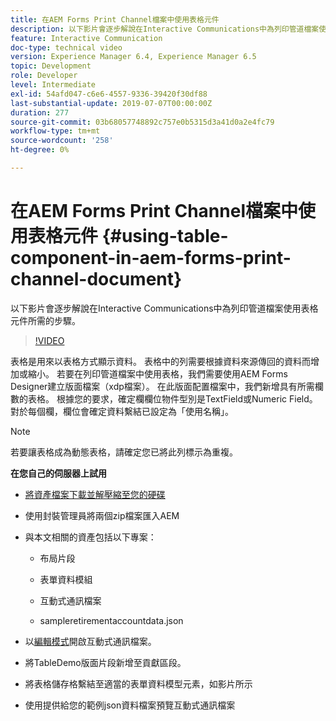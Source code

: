 ```yaml
---
title: 在AEM Forms Print Channel檔案中使用表格元件
description: 以下影片會逐步解說在Interactive Communications中為列印管道檔案使用表格元件所需的步驟。
feature: Interactive Communication
doc-type: technical video
version: Experience Manager 6.4, Experience Manager 6.5
topic: Development
role: Developer
level: Intermediate
exl-id: 54afd047-c6e6-4557-9336-39420f30df88
last-substantial-update: 2019-07-07T00:00:00Z
duration: 277
source-git-commit: 03b68057748892c757e0b5315d3a41d0a2e4fc79
workflow-type: tm+mt
source-wordcount: '258'
ht-degree: 0%

---
```


# 在AEM Forms Print Channel檔案中使用表格元件 {#using-table-component-in-aem-forms-print-channel-document}

以下影片會逐步解說在Interactive Communications中為列印管道檔案使用表格元件所需的步驟。

>[!VIDEO](https://video.tv.adobe.com/v/27769?quality=12&learn=on)

表格是用來以表格方式顯示資料。 表格中的列需要根據資料來源傳回的資料而增加或縮小。 若要在列印管道檔案中使用表格，我們需要使用AEM Forms Designer建立版面檔案（xdp檔案）。 在此版面配置檔案中，我們新增具有所需欄數的表格。 根據您的要求，確定欄欄位物件型別是TextField或Numeric Field。 對於每個欄，欄位會確定資料繫結已設定為「使用名稱」。

>[!NOTE]
>
>若要讓表格成為動態表格，請確定您已將此列標示為重複。

**在您自己的伺服器上試用**

* [將資產檔案下載並解壓縮至您的硬碟](assets/usingtablesinprintchannel.zip)

* 使用封裝管理員將兩個zip檔案匯入AEM

* 與本文相關的資產包括以下專案：

   * 布局片段

   * 表單資料模組

   * 互動式通訊檔案
   * sampleretirementaccountdata.json

* 以[編輯模式](http://localhost:4502/editor.html/content/forms/af/401kstatement/tablesinprintdocument/channels/print.html)開啟互動式通訊檔案。

* 將TableDemo版面片段新增至貢獻區段。
* 將表格儲存格繫結至適當的表單資料模型元素，如影片所示

* 使用提供給您的範例json資料檔案預覽互動式通訊檔案
